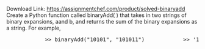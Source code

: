 Download Link: https://assignmentchef.com/product/solved-binaryadd
<br>
Create a Python function called binaryAdd( ) that takes in two strings of binary expansions, aand b, and returns the sum of the binary expansions as a string. For example,

<pre>            &gt;&gt; binaryAdd("10101", "101011")            &gt;&gt; '1000000'</pre>